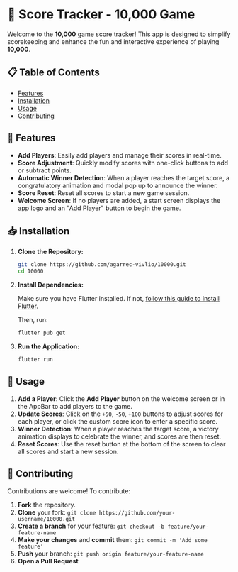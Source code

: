 
# 🎲 Score Tracker - 10,000 Game

Welcome to the **10,000** game score tracker! This app is designed to simplify scorekeeping and enhance the fun and interactive experience of playing **10,000**.

## 📋 Table of Contents

- [Features](#features)
- [Installation](#installation)
- [Usage](#usage)
- [Contributing](#contributing)

## 🌟 Features

- **Add Players**: Easily add players and manage their scores in real-time.
- **Score Adjustment**: Quickly modify scores with one-click buttons to add or subtract points.
- **Automatic Winner Detection**: When a player reaches the target score, a congratulatory animation and modal pop up to announce the winner.
- **Score Reset**: Reset all scores to start a new game session.
- **Welcome Screen**: If no players are added, a start screen displays the app logo and an "Add Player" button to begin the game.

## 📥 Installation

1. **Clone the Repository:**

   ```bash
   git clone https://github.com/agarrec-vivlio/10000.git
   cd 10000
   ```

2. **Install Dependencies:**

   Make sure you have Flutter installed. If not, [follow this guide to install Flutter](https://flutter.dev/docs/get-started/install).

   Then, run:

   ```bash
   flutter pub get
   ```

3. **Run the Application:**

   ```bash
   flutter run
   ```


## 🚀 Usage

1. **Add a Player**: Click the **Add Player** button on the welcome screen or in the AppBar to add players to the game.
2. **Update Scores**: Click on the `+50`, `-50`, `+100` buttons to adjust scores for each player, or click the custom score icon to enter a specific score.
3. **Winner Detection**: When a player reaches the target score, a victory animation displays to celebrate the winner, and scores are then reset.
4. **Reset Scores**: Use the reset button at the bottom of the screen to clear all scores and start a new session.

## 🤝 Contributing

Contributions are welcome! To contribute:

1. **Fork** the repository.
2. **Clone** your fork: `git clone https://github.com/your-username/10000.git`
3. **Create a branch** for your feature: `git checkout -b feature/your-feature-name`
4. **Make your changes** and **commit** them: `git commit -m 'Add some feature'`
5. **Push** your branch: `git push origin feature/your-feature-name`
6. **Open a Pull Request**

